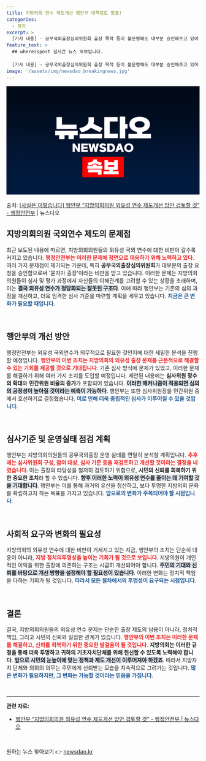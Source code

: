 ```yaml
---
title: 지방의회 연수 제도개선 행안부 대책검토 발표!
categories:
  - 정치
excerpt: >
  [기사 내용] - 공무국외출장심의위원회 출장 목적 등이 불문명해도 대부분 승인해주고 있어 묻지마 출장에 오히…
feature_text: >
  ## whereispost 실시간 뉴스 속보입니다.

  [기사 내용] - 공무국외출장심의위원회 출장 목적 등이 불문명해도 대부분 승인해주고 있어 묻지마 출장에 오히…
image: '/assets/img/newsdao_breakingnews.jpg'
---
```


![뉴스다오 속보](/assets/img/newsdao_breakingnews.jpg)

<p>출처: <a href="https://newsdao.kr/2338" rel="dofollow">[사실은 이렇습니다] 행안부 “지방의회의원 외유성 연수 제도개선 방안 검토할 것” - 행정안전부</a> | 뉴스다오</p>

<h2 data-ke-size="size26">지방의회의원 국외연수 제도의 문제점</h2>

<p data-ke-size="size16">최근 보도된 내용에 따르면, 지방의회의원들의 외유성 국외 연수에 대한 비판이 갈수록 커지고 있습니다. <b><span style="color: #ee2323;">행정안전부는 이러한 문제에 정면으로 대응하기 위해 노력하고 있다</span></b>. 여러 가지 문제점이 제기되는 가운데, 특히 <b>공무국외출장심의위원회</b>가 대부분의 출장 요청을 승인함으로써 '묻지마 출장'이라는 비판을 받고 있습니다. 이러한 문제는 지방의회의원들이 심사 및 평가 과정에서 자신들의 이해관계를 고려할 수 있는 상황을 초래하며, 이는 <b><span style="background-color: #21538527;">결국 외유성 연수가 정당화되는 잘못된 구조다</span></b>. 이에 따라 행안부는 기존의 심의 과정을 개선하고, 더욱 엄격한 심사 기준을 마련할 계획을 세우고 있습니다. <b><span style="color: #1a5490;">지금은 큰 변화가 필요할 때입니다</span></b>.</p>

<p data-ke-size="size16">&nbsp;</p>

<h2 data-ke-size="size26">행안부의 개선 방안</h2>

<p data-ke-size="size16">행정안전부는 외유성 국외연수가 의무적으로 필요한 것인지에 대한 세밀한 분석을 진행할 예정입니다. <b><span style="color: #ee2323;">행안부의 이번 조치는 지방의회의 외유성 출장 문제를 근본적으로 해결할 수 있는 기회를 제공할 것으로 기대됩니다</span></b>. 기존 심사 방식에 문제가 있었고, 이러한 문제를 해결하기 위해 여러 가지 조치를 도입할 예정입니다. 제안된 내용에는 <b>심사위원 정수의 확대</b>와 <b>민간위원 비율의 증가</b>가 포함되어 있습니다. <b><span style="background-color: #21538527;">이러한 매커니즘이 적용되면 심의의 공정성이 높아질 것이라는 예측이 가능하다</span></b>. 행안부는 또한 심사위원장을 민간위원 중에서 호선하기로 결정했습니다. <b><span style="color: #1a5490;">이로 인해 더욱 중립적인 심사가 이루어질 수 있을 것입니다</span></b>.</p>

<p data-ke-size="size16">&nbsp;</p>

<h2 data-ke-size="size26">심사기준 및 운영실태 점검 계획</h2>

<p data-ke-size="size16">행안부는 지방의회의원들의 공무국외출장 운영 실태를 면밀히 분석할 계획입니다. <b><span style="color: #ee2323;">추후에는 심사위원회 구성, 참여 대상, 심사 기준 등을 재검토하고 개선할 것이라는 결정을 내렸습니다</span></b>. 이는 출장의 타당성을 철저히 검토하기 위함으로, <b>시민의 신뢰를 회복하기 위한 중요한 조치</b>라 할 수 있습니다. <b><span style="background-color: #21538527;">향후 이러한 노력이 외유성 연수를 줄이는 데 기여할 것을 기대합니다</span></b>. 행안부는 이를 통해 과거의 유산을 청산하고, 보다 투명한 지방의회 문화를 확립하고자 하는 목표를 가지고 있습니다. <b><span style="color: #1a5490;">앞으로의 변화가 주목되어야 할 시점입니다</span></b>.</p>

<p data-ke-size="size16">&nbsp;</p>

<h2 data-ke-size="size26">사회적 요구와 변화의 필요성</h2>

<p data-ke-size="size16">지방의회의 외유성 연수에 대한 비판이 거세지고 있는 지금, 행안부의 조치는 단순히 대응이 아니라, <b><span style="color: #ee2323;">지방 정치의투명성을 높이는 기회가 될 것으로 보입니다</span></b>. 지방의원이 개인적인 이익을 위한 출장에 의존하는 구조는 시급히 개선되어야 합니다. <b><span style="background-color: #21538527;">주민의 기대와 신뢰를 바탕으로 개선 방향을 설정해야 할 필요성이 있습니다</span></b>. 이러한 변화는 정치적 책임을 다하는 기회가 될 것입니다. <b><span style="color: #1a5490;">따라서 모든 절차에서의 투명성이 요구되는 시점입니다</span></b>.</p>

<p data-ke-size="size16">&nbsp;</p>

<h2 data-ke-size="size26">결론</h2>

<p data-ke-size="size16">결국, 지방의회의원들의 외유성 연수 문제는 단순한 출장 제도의 남용이 아니라, 정치적 책임, 그리고 시민의 신뢰와 밀접한 관계가 있습니다. <b><span style="color: #ee2323;">행안부의 이번 조치는 이러한 문제를 해결하고, 신뢰를 회복하기 위한 중요한 발걸음이 될 것입니다</span></b>. <b>지방의회는 이러한 규정을 통해 더욱 투명하고 귀하의 기초자치단체를 위해 헌신할 수 있도록 노력해야 합니다</b>. <b><span style="background-color: #21538527;">앞으로 시민의 눈높이에 맞는 정책과 제도 개선이 이루어져야 하겠죠</span></b>. 따라서 지방자치 단체와 의회의 의무는 주민에게 신뢰받는 모습을 지속적으로 그려가는 것입니다. <b><span style="color: #1a5490;">많은 변화가 필요하지만, 그 변화는 가능할 것이라는 믿음을 가집니다</span></b>.</p>

<p data-ke-size="size16">&nbsp;</p>

<hr>

<b>관련 자료:</b>
<ul>
<li><a href="https://newsdao.kr/2338" target="_blank">행안부 “지방의회의원 외유성 연수 제도개선 방안 검토할 것” - 행정안전부 | 뉴스다오</a></li>
</ul>

<p data-ke-size="size16">&nbsp;</p> 

원하는 뉴스 찾아보기 👉 <a href="https://newsdao.kr" rel="dofollow">newsdao.kr</a>


